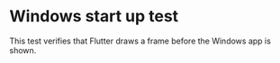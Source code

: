 # Windows start up test

This test verifies that Flutter draws a frame before the Windows app is shown.
